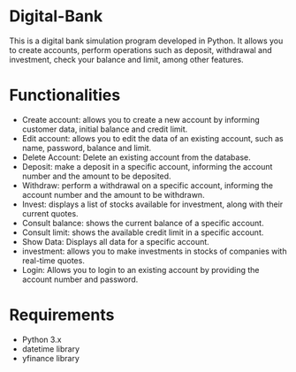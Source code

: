 # Digital-Bank
This is a digital bank simulation program developed in Python. It allows you to create accounts, perform operations such as deposit, withdrawal and investment, check your balance and limit, among other features.

# Functionalities

- Create account: allows you to create a new account by informing customer data, initial balance and credit limit.
- Edit account: allows you to edit the data of an existing account, such as name, password, balance and limit.
- Delete Account: Delete an existing account from the database.
- Deposit: make a deposit in a specific account, informing the account number and the amount to be deposited.
- Withdraw: perform a withdrawal on a specific account, informing the account number and the amount to be withdrawn.
- Invest: displays a list of stocks available for investment, along with their current quotes.
- Consult balance: shows the current balance of a specific account.
- Consult limit: shows the available credit limit in a specific account.
- Show Data: Displays all data for a specific account.
- investment: allows you to make investments in stocks of companies with real-time quotes.
- Login: Allows you to login to an existing account by providing the account number and password.

# Requirements
- Python 3.x
- datetime library
- yfinance library
